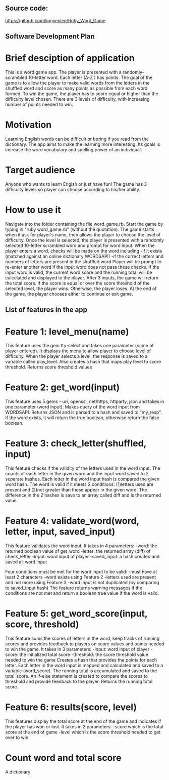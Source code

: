 ## Source code:

https://github.com/lingyenlee/Ruby_Word_Game

## Software Development Plan

# Brief desciption of application
This is a word game app. The player is presented with a randomly-scrambled 10-letter word. Each letter (A-Z ) has points. The goal of the game is to allow the player to make valid words from the letters in the shuffled word and score as many points as possible from each word formed. To win the game, the player has to score equal or higher than the difficulty level chosen. There are 3 levels of difficulty, with increasing number of points needed to win.

# Motivation
Learning English words can be difficult or boring if you read from the dictionary. The app aims to make the learning more interesting. Its goals is increase the word vocabulary and spelling power of an individual.

# Target audience
Anyone who wants to learn Engish or just have fun! The game has 3 difficulty levels so player can choose according to his/her ability. 

# How to use it
Navigate into the folder containing the file word_game.rb. Start the game by typing in "ruby word_game.rb" (without the quotation). The game starts when it ask for player's name, then allows the player to choose the level of difficulty. Once the level is selected, the player is presented with a randomly selected 10-letter scrambled word and prompt for word input. When the player enters a word, checks will be made on the word including
-if it exists (matched against an online dictionary WORDSAPI)
-if the correct letters and numbers of letters are present in the shuffled word
Player will be prompt to re-enter another word if the input word does not pass these checks. If the input word is valid, the current word score and the running total will be calculated and displayed to the player. After 3 inputs, the game will return the total score. If the score is equal or over the score threshold of the selected level, the player wins. Otherwise, the player loses. At the end of the game, the player chooses either to continue or exit game.
 
## List of features in the app

# Feature 1: level_menu(name)
This feature uses the gem tty-select and takes one parameter (name of player entered). It displays the menu to allow player to choose level of difficulty. When the player selects a level, the response is saved to a variable called play_level. 
Also creates a hash that maps play level to score threshold. Returns score threshold values 

# Feature 2: get_word(input) 
This feature uses 5 gems - uri, openssl, net/https, httparty, json and takes in one parameter (word input). Makes query of the word input from WORDSAPI. Returns JSON and is parsed to a hash and saved to "my_resp". If the word exists, it will return the true boolean, otherwise return the false boolean.

# Feature 3: check_letter(shuffled, input)
This feature checks if the validity of the letters used in the word input. The counts of each letter in the given word and the input word saved to 2 separate hashes. Each letter in the word input hash is compared the given word hash. The word is valid if it meets 2 conditions: (1)letters used are present and (2)not greater than those appear in the given word. The difference in the 2 hashes is save to an array called diff and is the returned value. 

# Feature 4: validate_word(word, letter, input, saved_input)
This feature validates the word input. It takes in 4 parameters:
-word: the returned boolean value of get_word
-letter: the returned array (diff) of check_letter
-input: word input of player 
-saved_input: a hash created and saved all word input 

Four conditions must be met for the word input to be valid:
-must have at least 2 characters
-word exists using Feature 2
-letters used are present and not more using Feature 3
-word input is not duplicated (by comparing to saved_input hash)
The feature returns warning messages if the conditions are not met and return a boolean true value if the word is valid.

 # Feature 5: get_word_score(input, score, threshold)
 This feature sums the scores of letters in the word, keep tracks of running scores and provides feedback to players on score values and points needed to win the game. It takes in 3 parameters:
 -input: word input of player
 -score: the initialized total score
 -threshold: the score threshold value needed to win the game
Creates a hash that provides the points for each letter. Each letter in the word input is mapped and calculated and saved to a variable (word_score). The running total is accumulated and saved to the total_score. An if-else statement is created to compare the scores to threshold and provide feedback to the player. Returns the running total score.

# Feature 6: results(score, level)
This features display the total score at the end of the game and indicates if the player has won or lost. It takes in 2 parameters:
-score which is the total score at the end of game
-level which is the score threshold needed to get over to win


# Count word and total score
A dictionary 